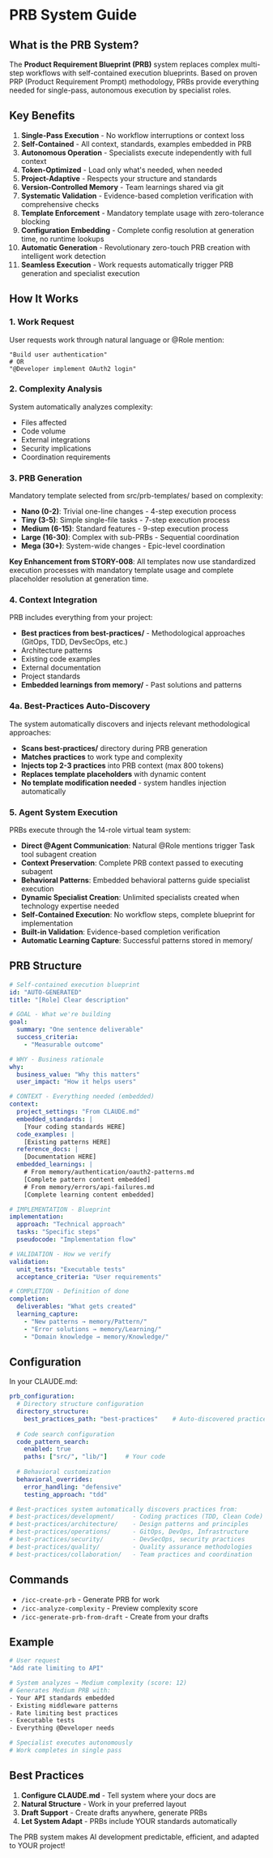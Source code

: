 # PRB System Guide

## What is the PRB System?

The **Product Requirement Blueprint (PRB)** system replaces complex multi-step workflows with self-contained execution blueprints. Based on proven PRP (Product Requirement Prompt) methodology, PRBs provide everything needed for single-pass, autonomous execution by specialist roles.

## Key Benefits

1. **Single-Pass Execution** - No workflow interruptions or context loss
2. **Self-Contained** - All context, standards, examples embedded in PRB
3. **Autonomous Operation** - Specialists execute independently with full context
4. **Token-Optimized** - Load only what's needed, when needed
5. **Project-Adaptive** - Respects your structure and standards
6. **Version-Controlled Memory** - Team learnings shared via git
7. **Systematic Validation** - Evidence-based completion verification with comprehensive checks
8. **Template Enforcement** - Mandatory template usage with zero-tolerance blocking
9. **Configuration Embedding** - Complete config resolution at generation time, no runtime lookups
10. **Automatic Generation** - Revolutionary zero-touch PRB creation with intelligent work detection
11. **Seamless Execution** - Work requests automatically trigger PRB generation and specialist execution

## How It Works

### 1. Work Request
User requests work through natural language or @Role mention:
```
"Build user authentication"
# OR
"@Developer implement OAuth2 login"
```

### 2. Complexity Analysis
System automatically analyzes complexity:
- Files affected
- Code volume
- External integrations
- Security implications
- Coordination requirements

### 3. PRB Generation
Mandatory template selected from src/prb-templates/ based on complexity:
- **Nano (0-2)**: Trivial one-line changes - 4-step execution process
- **Tiny (3-5)**: Simple single-file tasks - 7-step execution process
- **Medium (6-15)**: Standard features - 9-step execution process
- **Large (16-30)**: Complex with sub-PRBs - Sequential coordination
- **Mega (30+)**: System-wide changes - Epic-level coordination

**Key Enhancement from STORY-008**: All templates now use standardized execution processes with mandatory template usage and complete placeholder resolution at generation time.

### 4. Context Integration
PRB includes everything from your project:
- **Best practices from best-practices/** - Methodological approaches (GitOps, TDD, DevSecOps, etc.)
- Architecture patterns
- Existing code examples
- External documentation
- Project standards
- **Embedded learnings from memory/** - Past solutions and patterns

### 4a. Best-Practices Auto-Discovery
The system automatically discovers and injects relevant methodological approaches:
- **Scans best-practices/** directory during PRB generation
- **Matches practices** to work type and complexity
- **Injects top 2-3 practices** into PRB context (max 800 tokens)
- **Replaces template placeholders** with dynamic content
- **No template modification needed** - system handles injection automatically

### 5. Agent System Execution
PRBs execute through the 14-role virtual team system:
- **Direct @Agent Communication**: Natural @Role mentions trigger Task tool subagent creation
- **Context Preservation**: Complete PRB context passed to executing subagent
- **Behavioral Patterns**: Embedded behavioral patterns guide specialist execution
- **Dynamic Specialist Creation**: Unlimited specialists created when technology expertise needed
- **Self-Contained Execution**: No workflow steps, complete blueprint for implementation
- **Built-in Validation**: Evidence-based completion verification
- **Automatic Learning Capture**: Successful patterns stored in memory/

## PRB Structure

```yaml
# Self-contained execution blueprint
id: "AUTO-GENERATED"
title: "[Role] Clear description"

# GOAL - What we're building
goal:
  summary: "One sentence deliverable"
  success_criteria:
    - "Measurable outcome"

# WHY - Business rationale
why:
  business_value: "Why this matters"
  user_impact: "How it helps users"

# CONTEXT - Everything needed (embedded)
context:
  project_settings: "From CLAUDE.md"
  embedded_standards: |
    [Your coding standards HERE]
  code_examples: |
    [Existing patterns HERE]
  reference_docs: |
    [Documentation HERE]
  embedded_learnings: |
    # From memory/authentication/oauth2-patterns.md
    [Complete pattern content embedded]
    # From memory/errors/api-failures.md
    [Complete learning content embedded]

# IMPLEMENTATION - Blueprint
implementation:
  approach: "Technical approach"
  tasks: "Specific steps"
  pseudocode: "Implementation flow"

# VALIDATION - How we verify
validation:
  unit_tests: "Executable tests"
  acceptance_criteria: "User requirements"

# COMPLETION - Definition of done
completion:
  deliverables: "What gets created"
  learning_capture: 
    - "New patterns → memory/Pattern/"
    - "Error solutions → memory/Learning/"
    - "Domain knowledge → memory/Knowledge/"
```

## Configuration

In your CLAUDE.md:

```yaml
prb_configuration:
  # Directory structure configuration
  directory_structure:
    best_practices_path: "best-practices"    # Auto-discovered practices location
    
  # Code search configuration
  code_pattern_search:
    enabled: true
    paths: ["src/", "lib/"]     # Your code
    
  # Behavioral customization
  behavioral_overrides:
    error_handling: "defensive"
    testing_approach: "tdd"

# Best-practices system automatically discovers practices from:
# best-practices/development/     - Coding practices (TDD, Clean Code)
# best-practices/architecture/    - Design patterns and principles
# best-practices/operations/      - GitOps, DevOps, Infrastructure
# best-practices/security/        - DevSecOps, security practices
# best-practices/quality/         - Quality assurance methodologies
# best-practices/collaboration/   - Team practices and coordination
```

## Commands

- `/icc-create-prb` - Generate PRB for work
- `/icc-analyze-complexity` - Preview complexity score
- `/icc-generate-prb-from-draft` - Create from your drafts

## Example

```bash
# User request
"Add rate limiting to API"

# System analyzes → Medium complexity (score: 12)
# Generates Medium PRB with:
- Your API standards embedded
- Existing middleware patterns
- Rate limiting best practices
- Executable tests
- Everything @Developer needs

# Specialist executes autonomously
# Work completes in single pass
```

## Best Practices

1. **Configure CLAUDE.md** - Tell system where your docs are
2. **Natural Structure** - Work in your preferred layout
3. **Draft Support** - Create drafts anywhere, generate PRBs
4. **Let System Adapt** - PRBs include YOUR standards automatically

The PRB system makes AI development predictable, efficient, and adapted to YOUR project!